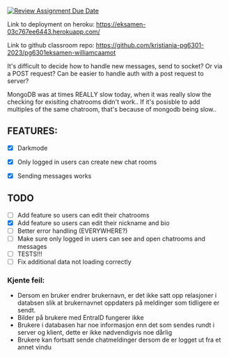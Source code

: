 [![Review Assignment Due Date](https://classroom.github.com/assets/deadline-readme-button-24ddc0f5d75046c5622901739e7c5dd533143b0c8e959d652212380cedb1ea36.svg)](https://classroom.github.com/a/pgC2zHhI)


Link to deployment on heroku: https://eksamen-03c767ee6443.herokuapp.com/

Link to github classroom repo: https://github.com/kristiania-pg6301-2023/pg6301eksamen-williamcaamot

It's difficult to decide how to handle new messages, send to socket? Or via a POST request?
Can be easier to handle auth with a post request to server?


MongoDB was at times REALLY slow today, when it was really slow the checking for exisiting chatrooms didn't work.. If it's posisble to add multiples of the same chatroom, that's because of mongodb being slow..
## FEATURES:
- [X] Darkmode
- [X] Only logged in users can create new chat rooms
- [X] Sending messages works


## TODO
- [ ] Add feature so users can edit their chatrooms
- [X] Add feature so users can edit their nickname and bio
- [ ] Better error handling (EVERYWHERE?)
- [ ] Make sure only logged in users can see and open chatrooms and messages
- [ ] TESTS!!!
- [ ] Fix additional data not loading correctly

### Kjente feil:
- Dersom en bruker endrer brukernavn, er det ikke satt opp relasjoner i databsen slik at brukernavnet oppdaters på meldinger som tidligere er sendt.
- Bilder på brukere med EntraID fungerer ikke
- Brukere i databasen har noe informasjon enn det som sendes rundt i server og klient, dette er ikke nødvendigvis noe dårlig
- Brukere kan fortsatt sende chatmeldinger dersom de er logget ut fra et annet vindu
